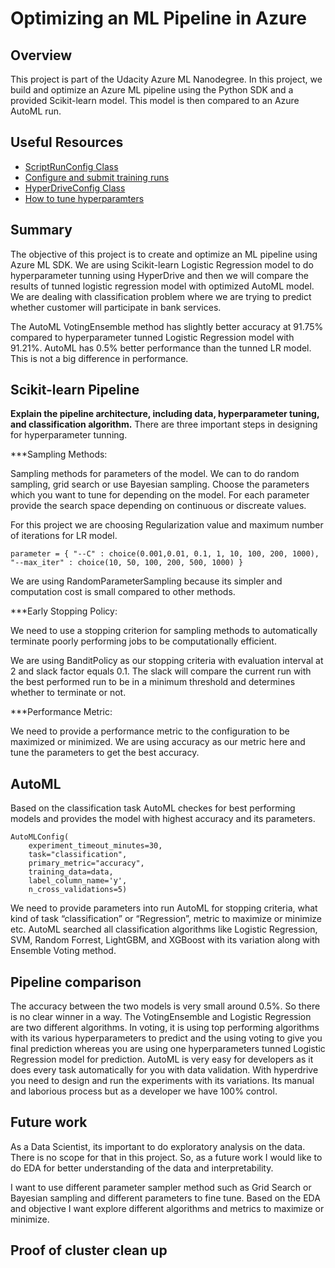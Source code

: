 # Optimizing an ML Pipeline in Azure

## Overview
This project is part of the Udacity Azure ML Nanodegree.
In this project, we build and optimize an Azure ML pipeline using the Python SDK and a provided Scikit-learn model.
This model is then compared to an Azure AutoML run.

## Useful Resources
- [ScriptRunConfig Class](https://docs.microsoft.com/en-us/python/api/azureml-core/azureml.core.scriptrunconfig?view=azure-ml-py)
- [Configure and submit training runs](https://docs.microsoft.com/en-us/azure/machine-learning/how-to-set-up-training-targets)
- [HyperDriveConfig Class](https://docs.microsoft.com/en-us/python/api/azureml-train-core/azureml.train.hyperdrive.hyperdriveconfig?view=azure-ml-py)
- [How to tune hyperparamters](https://docs.microsoft.com/en-us/azure/machine-learning/how-to-tune-hyperparameters)


## Summary
The objective of this project is to create and optimize an ML pipeline using Azure ML SDK. We are using Scikit-learn Logistic Regression model to do hyperparameter tunning using HyperDrive and then we will compare the results of tunned logistic regression model with optimized AutoML model. We are dealing with classification problem where we are trying to predict whether customer will participate in bank services.

The AutoML VotingEnsemble method has slightly better accuracy at 91.75% compared to hyperparameter tunned Logistic Regression model with 91.21%. AutoML has 0.5% better performance than the tunned LR model. This is not a big difference in performance.

## Scikit-learn Pipeline
**Explain the pipeline architecture, including data, hyperparameter tuning, and classification algorithm.**
There are three important steps in designing for hyperparameter tunning. 

***Sampling Methods:

Sampling methods for parameters of the model. We can to do random sampling, grid search or use Bayesian sampling. Choose the parameters which you want to tune for depending on the model. For each parameter provide the search space depending on continuous or discreate values.

For this project we are choosing Regularization value and maximum number of iterations for LR model. 
```
parameter = { "--C" : choice(0.001,0.01, 0.1, 1, 10, 100, 200, 1000), "--max_iter" : choice(10, 50, 100, 200, 500, 1000) }
```
We are using RandomParameterSampling because its simpler and computation cost is small compared to other methods.

***Early Stopping Policy:

We need to use a stopping criterion for sampling methods to automatically terminate poorly performing jobs to be computationally efficient.

We are using BanditPolicy as our stopping criteria with evaluation interval at 2 and slack factor equals 0.1. The slack will compare the current run with the best performed run to be in a minimum threshold and determines whether to terminate or not.

***Performance Metric:

We need to provide a performance metric to the configuration to be maximized or minimized. We are using accuracy as our metric here and tune the parameters to get the best accuracy.


## AutoML
Based on the classification task AutoML checkes for best performing models and provides the model with highest accuracy and its parameters.  
```
AutoMLConfig(
    experiment_timeout_minutes=30,
    task="classification",
    primary_metric="accuracy",
    training_data=data,
    label_column_name='y',
    n_cross_validations=5)
```

We need to provide parameters into run AutoML for stopping criteria, what kind of task “classification” or “Regression”, metric to maximize or minimize etc. AutoML searched all classification algorithms like Logistic Regression, SVM, Random Forrest, LightGBM, and XGBoost with its variation along with Ensemble Voting method.


## Pipeline comparison
The accuracy between the two models is very small around 0.5%. So there is no clear winner in a way. The VotingEnsemble and Logistic Regression are two different algorithms. In voting, it is using top performing algorithms with its various hyperparameters to predict and the using voting to give you final prediction whereas you are using one hyperparameters tunned Logistic Regression model for prediction. AutoML is very easy for developers as it does every task automatically for you with data validation. With hyperdrive you need to design and run the experiments with its variations. Its manual and laborious process but as a developer we have 100% control. 

## Future work
As a Data Scientist, its important to do exploratory analysis on the data. There is no scope for that in this project. So, as a future work I would like to do EDA for better understanding of the data and interpretability. 

I want to use different parameter sampler method such as Grid Search or Bayesian sampling and different parameters to fine tune. Based on the EDA and objective I want explore different algorithms and metrics to maximize or minimize. 

## Proof of cluster clean up

